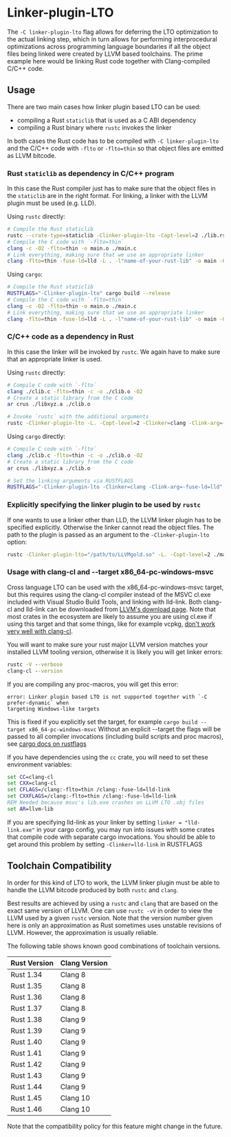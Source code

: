# Linker-plugin-LTO

The `-C linker-plugin-lto` flag allows for deferring the LTO optimization
to the actual linking step, which in turn allows for performing
interprocedural optimizations across programming language boundaries if
all the object files being linked were created by LLVM based toolchains.
The prime example here would be linking Rust code together with
Clang-compiled C/C++ code.

## Usage

There are two main cases how linker plugin based LTO can be used:

 - compiling a Rust `staticlib` that is used as a C ABI dependency
 - compiling a Rust binary where `rustc` invokes the linker

In both cases the Rust code has to be compiled with `-C linker-plugin-lto` and
the C/C++ code with `-flto` or `-flto=thin` so that object files are emitted
as LLVM bitcode.

### Rust `staticlib` as dependency in C/C++ program

In this case the Rust compiler just has to make sure that the object files in
the `staticlib` are in the right format. For linking, a linker with the
LLVM plugin must be used (e.g. LLD).

Using `rustc` directly:

```bash
# Compile the Rust staticlib
rustc --crate-type=staticlib -Clinker-plugin-lto -Copt-level=2 ./lib.rs
# Compile the C code with `-flto=thin`
clang -c -O2 -flto=thin -o main.o ./main.c
# Link everything, making sure that we use an appropriate linker
clang -flto=thin -fuse-ld=lld -L . -l"name-of-your-rust-lib" -o main -O2 ./cmain.o
```

Using `cargo`:

```bash
# Compile the Rust staticlib
RUSTFLAGS="-Clinker-plugin-lto" cargo build --release
# Compile the C code with `-flto=thin`
clang -c -O2 -flto=thin -o main.o ./main.c
# Link everything, making sure that we use an appropriate linker
clang -flto=thin -fuse-ld=lld -L . -l"name-of-your-rust-lib" -o main -O2 ./cmain.o
```

### C/C++ code as a dependency in Rust

In this case the linker will be invoked by `rustc`. We again have to make sure
that an appropriate linker is used.

Using `rustc` directly:

```bash
# Compile C code with `-flto`
clang ./clib.c -flto=thin -c -o ./clib.o -O2
# Create a static library from the C code
ar crus ./libxyz.a ./clib.o

# Invoke `rustc` with the additional arguments
rustc -Clinker-plugin-lto -L. -Copt-level=2 -Clinker=clang -Clink-arg=-fuse-ld=lld ./main.rs
```

Using `cargo` directly:

```bash
# Compile C code with `-flto`
clang ./clib.c -flto=thin -c -o ./clib.o -O2
# Create a static library from the C code
ar crus ./libxyz.a ./clib.o

# Set the linking arguments via RUSTFLAGS
RUSTFLAGS="-Clinker-plugin-lto -Clinker=clang -Clink-arg=-fuse-ld=lld" cargo build --release
```

### Explicitly specifying the linker plugin to be used by `rustc`

If one wants to use a linker other than LLD, the LLVM linker plugin has to be
specified explicitly. Otherwise the linker cannot read the object files. The
path to the plugin is passed as an argument to the `-Clinker-plugin-lto`
option:

```bash
rustc -Clinker-plugin-lto="/path/to/LLVMgold.so" -L. -Copt-level=2 ./main.rs
```

### Usage with clang-cl and --target x86_64-pc-windows-msvc

Cross language LTO can be used with the x86_64-pc-windows-msvc target, but this requires using the
clang-cl compiler instead of the MSVC cl.exe included with Visual Studio Build Tools, and linking
with lld-link. Both clang-cl and lld-link can be downloaded from [LLVM's download page](https://releases.llvm.org/download.html).
Note that most crates in the ecosystem are likely to assume you are using cl.exe if using this target
and that some things, like for example vcpkg, [don't work very well with clang-cl](https://github.com/microsoft/vcpkg/issues/2087).

You will want to make sure your rust major LLVM version matches your installed LLVM tooling version,
otherwise it is likely you will get linker errors:

```bat
rustc -V --verbose
clang-cl --version
```

If you are compiling any proc-macros, you will get this error:

```
error: Linker plugin based LTO is not supported together with `-C prefer-dynamic` when 
targeting Windows-like targets
```

This is fixed if you explicitly set the target, for example 
`cargo build --target x86_64-pc-windows-msvc`
Without an explicit --target the flags will be passed to all compiler invocations (including build 
scripts and proc macros), see [cargo docs on rustflags](https://doc.rust-lang.org/cargo/reference/config.html#buildrustflags)

If you have dependencies using the `cc` crate, you will need to set these
environment variables:
```bat
set CC=clang-cl
set CXX=clang-cl
set CFLAGS=/clang:-flto=thin /clang:-fuse-ld=lld-link
set CXXFLAGS=/clang:-flto=thin /clang:-fuse-ld=lld-link
REM Needed because msvc's lib.exe crashes on LLVM LTO .obj files
set AR=llvm-lib
```

If you are specifying lld-link as your linker by setting `linker = "lld-link.exe"` in your cargo config,
you may run into issues with some crates that compile code with separate cargo invocations. You should be
able to get around this problem by setting `-Clinker=lld-link` in RUSTFLAGS

## Toolchain Compatibility

<!-- NOTE: to update the below table, you can use this shell script:

```sh
rustup toolchain install --profile minimal nightly
MINOR_VERSION=$(rustc +nightly --version | cut -d . -f 2)
LOWER_BOUND=44

llvm_version() {
    toolchain="$1"
    printf "Rust $toolchain    |    Clang "
    rustc +"$toolchain" -Vv | grep LLVM | cut -d ':' -f 2 | tr -d ' '
}

for version in `seq $LOWER_BOUND $((MINOR_VERSION - 2))`; do
    toolchain=1.$version.0
    rustup toolchain install --no-self-update --profile  minimal $toolchain >/dev/null 2>&1
    llvm_version $toolchain
done
```

-->

In order for this kind of LTO to work, the LLVM linker plugin must be able to
handle the LLVM bitcode produced by both `rustc` and `clang`.

Best results are achieved by using a `rustc` and `clang` that are based on the
exact same version of LLVM. One can use `rustc -vV` in order to view the LLVM
used by a given `rustc` version. Note that the version number given
here is only an approximation as Rust sometimes uses unstable revisions of
LLVM. However, the approximation is usually reliable.

The following table shows known good combinations of toolchain versions.

| Rust Version | Clang Version |
|--------------|---------------|
| Rust 1.34    |    Clang 8    |
| Rust 1.35    |    Clang 8    |
| Rust 1.36    |    Clang 8    |
| Rust 1.37    |    Clang 8    |
| Rust 1.38    |    Clang 9    |
| Rust 1.39    |    Clang 9    |
| Rust 1.40    |    Clang 9    |
| Rust 1.41    |    Clang 9    |
| Rust 1.42    |    Clang 9    |
| Rust 1.43    |    Clang 9    |
| Rust 1.44    |    Clang 9    |
| Rust 1.45    |    Clang 10   |
| Rust 1.46    |    Clang 10   |

Note that the compatibility policy for this feature might change in the future.
